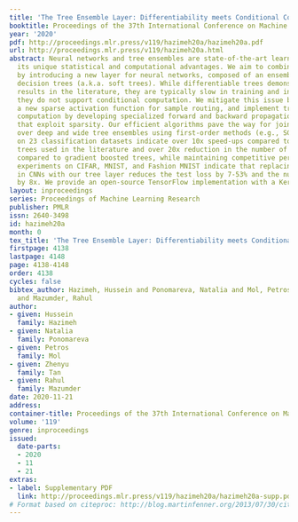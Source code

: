 ```yaml
---
title: 'The Tree Ensemble Layer: Differentiability meets Conditional Computation'
booktitle: Proceedings of the 37th International Conference on Machine Learning
year: '2020'
pdf: http://proceedings.mlr.press/v119/hazimeh20a/hazimeh20a.pdf
url: http://proceedings.mlr.press/v119/hazimeh20a.html
abstract: Neural networks and tree ensembles are state-of-the-art learners, each with
  its unique statistical and computational advantages. We aim to combine these advantages
  by introducing a new layer for neural networks, composed of an ensemble of differentiable
  decision trees (a.k.a. soft trees). While differentiable trees demonstrate promising
  results in the literature, they are typically slow in training and inference as
  they do not support conditional computation. We mitigate this issue by introducing
  a new sparse activation function for sample routing, and implement true conditional
  computation by developing specialized forward and backward propagation algorithms
  that exploit sparsity. Our efficient algorithms pave the way for jointly training
  over deep and wide tree ensembles using first-order methods (e.g., SGD). Experiments
  on 23 classification datasets indicate over 10x speed-ups compared to the differentiable
  trees used in the literature and over 20x reduction in the number of parameters
  compared to gradient boosted trees, while maintaining competitive performance. Moreover,
  experiments on CIFAR, MNIST, and Fashion MNIST indicate that replacing dense layers
  in CNNs with our tree layer reduces the test loss by 7-53% and the number of parameters
  by 8x. We provide an open-source TensorFlow implementation with a Keras API.
layout: inproceedings
series: Proceedings of Machine Learning Research
publisher: PMLR
issn: 2640-3498
id: hazimeh20a
month: 0
tex_title: 'The Tree Ensemble Layer: Differentiability meets Conditional Computation'
firstpage: 4138
lastpage: 4148
page: 4138-4148
order: 4138
cycles: false
bibtex_author: Hazimeh, Hussein and Ponomareva, Natalia and Mol, Petros and Tan, Zhenyu
  and Mazumder, Rahul
author:
- given: Hussein
  family: Hazimeh
- given: Natalia
  family: Ponomareva
- given: Petros
  family: Mol
- given: Zhenyu
  family: Tan
- given: Rahul
  family: Mazumder
date: 2020-11-21
address: 
container-title: Proceedings of the 37th International Conference on Machine Learning
volume: '119'
genre: inproceedings
issued:
  date-parts:
  - 2020
  - 11
  - 21
extras:
- label: Supplementary PDF
  link: http://proceedings.mlr.press/v119/hazimeh20a/hazimeh20a-supp.pdf
# Format based on citeproc: http://blog.martinfenner.org/2013/07/30/citeproc-yaml-for-bibliographies/
---
```


